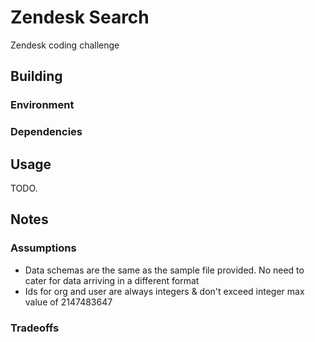 # Zendesk Search

Zendesk coding challenge

## Building
### Environment
### Dependencies

## Usage

TODO.


## Notes
### Assumptions
* Data schemas are the same as the sample file provided.  No need to cater for data arriving in a different format
* Ids for org and user are always integers & don't exceed integer max value of 2147483647
### Tradeoffs


